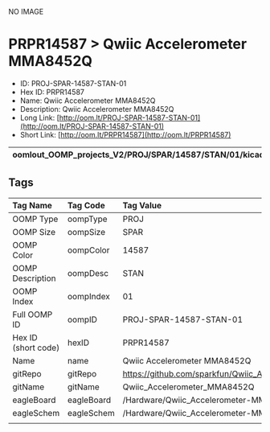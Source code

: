 


  
NO IMAGE  
# PRPR14587 > Qwiic Accelerometer MMA8452Q

- ID: PROJ-SPAR-14587-STAN-01
- Hex ID: PRPR14587
- Name: Qwiic Accelerometer MMA8452Q
- Description: Qwiic Accelerometer MMA8452Q
- Long Link: [http://oom.lt/PROJ-SPAR-14587-STAN-01](http://oom.lt/PROJ-SPAR-14587-STAN-01)
- Short Link: [http://oom.lt/PRPR14587](http://oom.lt/PRPR14587)
  

|oomlout_OOMP_projects_V2/PROJ/SPAR/14587/STAN/01/kicadPcb3dFront.png|oomlout_OOMP_projects_V2/PROJ/SPAR/14587/STAN/01/kicadPcb3dBack.png|oomlout_OOMP_projects_V2/PROJ/SPAR/14587/STAN/01/kicadPcb3d.png||
| :---: | :---: | :---: | :---: |

## Tags
  

|Tag Name|Tag Code|Tag Value|
| :--- | :--- | :--- |
|OOMP Type|oompType|PROJ|
|OOMP Size|oompSize|SPAR|
|OOMP Color|oompColor|14587|
|OOMP Description|oompDesc|STAN|
|OOMP Index|oompIndex|01|
|Full OOMP ID|oompID|PROJ-SPAR-14587-STAN-01|
|Hex ID (short code)|hexID|PRPR14587|
|Name|name|Qwiic Accelerometer MMA8452Q|
|gitRepo|gitRepo|https://github.com/sparkfun/Qwiic_Accelerometer_MMA8452Q|
|gitName|gitName|Qwiic_Accelerometer_MMA8452Q|
|eagleBoard|eagleBoard|/Hardware/Qwiic_Accelerometer-MMA8452Q.brd|
|eagleSchem|eagleSchem|/Hardware/Qwiic_Accelerometer-MMA8452Q.sch|
||||
